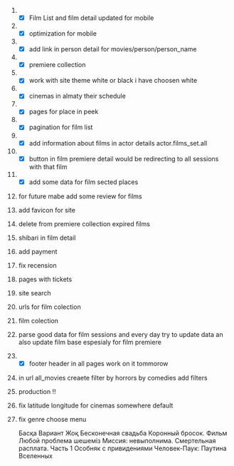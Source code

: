 1) - [x] Film List and film detail updated for mobile  
2) - [x] optimization for mobile
4) - [x] add link in person detail for movies/person/person_name
6) - [x] premiere collection
8) - [x] work with site theme white or black i have choosen white 
10) - [x] cinemas in almaty their schedule
12) - [x] pages for place in peek
12) - [x] pagination for film list
15) - [x] add information about films in actor details actor.films_set.all
18) - [x] button in film premiere detail would be redirecting to all sessions with that film
21) - [x] add some data for film sected places
14) for future mabe add some review for films
16) add favicon for site
17) delete from premiere collection expired films
19) shibari in film detail
20) add payment
13) fix recension
11) pages with tickets
9) site search
7) urls for film colection
3) film colection
22) parse good data for film sessions and every day try to update data an also update film base espesialy for film premiere
23) - [x] footer header in all pages work on it tommorow
5) in url all_movies creaete filter by horrors by comedies add filters
24) production !!
25) fix latitude longitude for cinemas somewhere default
26) fix genre choose menu
 
	Басқа Вариант Жоқ
	Бесконечная свадьба
	Коронный бросок. Фильм
	Любой проблема шешемiз
	 Миссия: невыполнима. Смертельная расплата. Часть 1
	 Особняк с привидениями
	 Человек-Паук: Паутина Вселенных
